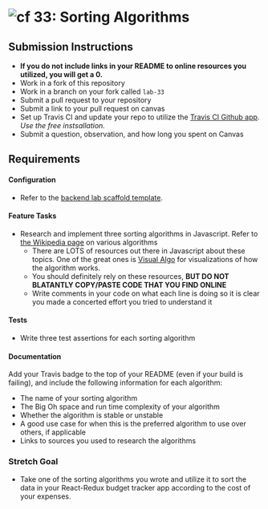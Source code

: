 ![cf](http://i.imgur.com/7v5ASc8.png) 33: Sorting Algorithms
===

## Submission Instructions
  * **If you do not include links in your README to online resources you utilized, you will get a 0.**
  * Work in a fork of this repository
  * Work in a branch on your fork called `lab-33`
  * Submit a pull request to your repository
  * Submit a link to your pull request on canvas
  * Set up Travis CI and update your repo to utilize the [Travis CI Github app](https://github.com/marketplace/travis-ci). *Use the free instsallation.*
  * Submit a question, observation, and how long you spent on Canvas  

## Requirements  
#### Configuration  
* Refer to the [backend lab scaffold template](https://github.com/codefellows/seattle-javascript-401d25/tree/master/00-BACKEND-lab-scaffold-template).

#### Feature Tasks 
* Research and implement three sorting algorithms in Javascript. Refer to [the Wikipedia page](https://en.wikipedia.org/wiki/Sorting_algorithm) on various algorithms
   * There are LOTS of resources out there in Javascript about these topics. One of the great ones is [Visual Algo](https://visualgo.net/bn/sorting) for visualizations of how the algorithm works. 
   * You should definitely rely on these resources, **BUT DO NOT BLATANTLY COPY/PASTE CODE THAT YOU FIND ONLINE**
   * Write comments in your code on what each line is doing so it is clear you made a concerted effort you tried to understand it

#### Tests
* Write three test assertions for each sorting algorithm 
 
#### Documentation
Add your Travis badge to the top of your README (even if your build is failing), and include the following information for each algorithm:
  * The name of your sorting algorithm
  * The Big Oh space and run time complexity of your algorithm
  * Whether the algorithm is stable or unstable
  * A good use case for when this is the preferred algorithm to use over others, if applicable
  * Links to sources you used to research the algorithms
  
### Stretch Goal
* Take one of the sorting algorithms you wrote and utilize it to sort the data in your React-Redux budget tracker app according to the cost of your expenses. 
